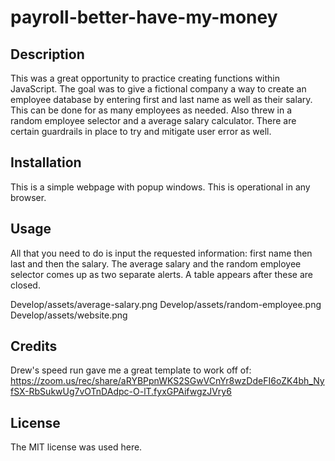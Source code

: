 # payroll-better-have-my-money

## Description

This was a great opportunity to practice creating functions within JavaScript. The goal was to give a fictional company a way to create an employee database by entering first and last name as well as their salary. This can be done for as many employees as needed. Also threw in a random employee selector and a average salary calculator. There are certain guardrails in place to try and mitigate user error as well.

## Installation

This is a simple webpage with popup windows. This is operational in any browser.

## Usage

All that you need to do is input the requested information: first name then last and then the salary. The average salary and the random employee selector comes up as two separate alerts. A table appears after these are closed.

Develop/assets/average-salary.png
Develop/assets/random-employee.png
Develop/assets/website.png

## Credits

Drew's speed run gave me a great template to work off of: https://zoom.us/rec/share/aRYBPpnWKS2SGwVCnYr8wzDdeFI6oZK4bh_NyfSX-RbSukwUg7vOTnDAdpc-O-lT.fyxGPAifwgzJVry6

## License

The MIT license was used here.
